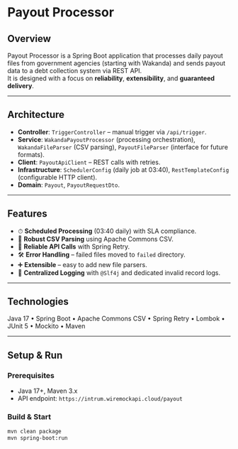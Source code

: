 # Payout Processor

## Overview
Payout Processor is a Spring Boot application that processes daily payout files from government agencies (starting with Wakanda) and sends payout data to a debt collection system via REST API.  
It is designed with a focus on **reliability**, **extensibility**, and **guaranteed delivery**.

---

## Architecture
- **Controller**: `TriggerController` – manual trigger via `/api/trigger`.
- **Service**: `WakandaPayoutProcessor` (processing orchestration), `WakandaFileParser` (CSV parsing), `PayoutFileParser` (interface for future formats).
- **Client**: `PayoutApiClient` – REST calls with retries.
- **Infrastructure**: `SchedulerConfig` (daily job at 03:40), `RestTemplateConfig` (configurable HTTP client).
- **Domain**: `Payout`, `PayoutRequestDto`.

---

## Features
- ⏱ **Scheduled Processing** (03:40 daily) with SLA compliance.
- 📄 **Robust CSV Parsing** using Apache Commons CSV.
- 🔄 **Reliable API Calls** with Spring Retry.
- 🛠 **Error Handling** – failed files moved to `failed` directory.
- ➕ **Extensible** – easy to add new file parsers.
- 📝 **Centralized Logging** with `@Slf4j` and dedicated invalid record logs.

---

## Technologies
Java 17 • Spring Boot • Apache Commons CSV • Spring Retry • Lombok • JUnit 5 • Mockito • Maven

---

## Setup & Run
### Prerequisites
- Java 17+, Maven 3.x
- API endpoint: `https://intrum.wiremockapi.cloud/payout`

### Build & Start
```bash
mvn clean package
mvn spring-boot:run
